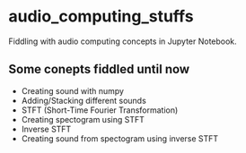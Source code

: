 # audio_computing_stuffs
Fiddling with audio computing concepts in Jupyter Notebook.

## Some conepts fiddled until now
- Creating sound with numpy
- Adding/Stacking different sounds
- STFT (Short-Time Fourier Transformation)
- Creating spectogram using STFT
- Inverse STFT
- Creating sound from spectogram using inverse STFT
